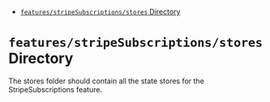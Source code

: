 <!-- START doctoc generated TOC please keep comment here to allow auto update -->
<!-- DON'T EDIT THIS SECTION, INSTEAD RE-RUN doctoc TO UPDATE -->

- [`features/stripeSubscriptions/stores` Directory](#featuresstripesubscriptionsstores-directory)

<!-- END doctoc generated TOC please keep comment here to allow auto update -->

# `features/stripeSubscriptions/stores` Directory

The stores folder should contain all the state stores for the StripeSubscriptions feature.
